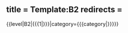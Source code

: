 title = Template:B2
redirects =
---

<includeonly>{{level|B2|{{{1|}}}|category={{{category|}}}}}</includeonly>